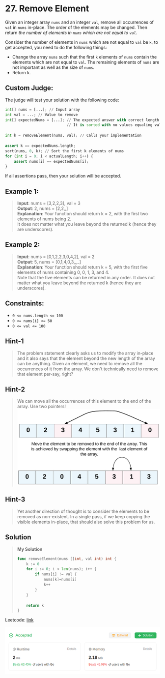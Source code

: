 # 27. Remove Element

Given an integer array `nums` and an integer `val`, remove all occurrences of `val` in `nums` in-place. The order of the elements may be changed. Then return *the number of elements in `nums` which are not equal to `val`*.

Consider the number of elements in `nums` which are not equal to `val` be `k`, to get accepted, you need to do the following things:

* Change the array `nums` such that the first `k` elements of `nums` contain the elements which are not equal to `val`. The remaining elements of `nums` are not important as well as the size of `nums`.
* Return k.

## Custom Judge:

The judge will test your solution with the following code:

```python
int[] nums = [...]; // Input array
int val = ...; // Value to remove
int[] expectedNums = [...]; // The expected answer with correct length.
                            // It is sorted with no values equaling val.

int k = removeElement(nums, val); // Calls your implementation

assert k == expectedNums.length;
sort(nums, 0, k); // Sort the first k elements of nums
for (int i = 0; i < actualLength; i++) {
    assert nums[i] == expectedNums[i];
}
```

If all assertions pass, then your solution will be accepted.

## Example 1:
> **Input**: nums = [3,2,2,3], val = 3 \
> **Output**: 2, nums = [2,2,_,_] \
> **Explanation**: Your function should return k = 2, with the first two elements of nums being 2. \
> It does not matter what you leave beyond the returned k (hence they are underscores).

## Example 2:
> **Input**: nums = [0,1,2,2,3,0,4,2], val = 2 \
> **Output**: 5, nums = [0,1,4,0,3,_,_,_] \
> **Explanation**: Your function should return k = 5, with the first five elements of nums containing 0, 0, 1, 3, and 4. \
Note that the five elements can be returned in any order.
It does not matter what you leave beyond the returned k (hence they are underscores).
 

## Constraints:
* `0 <= nums.length <= 100`
* `0 <= nums[i] <= 50`
* `0 <= val <= 100`

## Hint-1
> The problem statement clearly asks us to modify the array in-place and it also says that the element beyond the new length of the array can be anything. Given an element, we need to remove all the occurrences of it from the array. We don't technically need to remove that element per-say, right?

## Hint-2
> We can move all the occurrences of this element to the end of the array. Use two pointers!
> ![image](image-9.png)

## Hint-3
> Yet another direction of thought is to consider the elements to be removed as non-existent. In a single pass, if we keep copying the visible elements in-place, that should also solve this problem for us.

## Solution
> **My Solution**
> ```go
> func removeElement(nums []int, val int) int {
>     k := 0
>     for i := 0; i < len(nums); i++ {
>         if nums[i] != val {
>             nums[k]=nums[i]
>             k++
>         }
>     }
> 
>     return k
> }
> ```

Leetcode: [link](https://leetcode.com/problems/remove-element/description/)

![result](image-10.png)